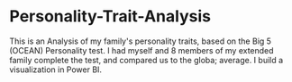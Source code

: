 # Personality-Trait-Analysis
This is an Analysis of my family's personality traits,   based on the Big 5 (OCEAN) Personality test. I had myself and 8 members of my extended family complete the test, and compared us to the globa; average. I build a visualization in Power BI. 
